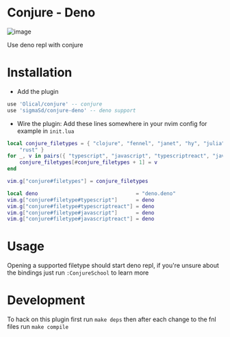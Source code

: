 # Conjure - Deno

![image](https://user-images.githubusercontent.com/22427111/189539787-20e735fe-8509-4b80-970a-43f772cc2849.png)

Use deno repl with conjure

# Installation

- Add the plugin 

```lua
use 'Olical/conjure' -- conjure
use 'sigmaSd/conjure-deno' -- deno support
```

- Wire the plugin: Add these lines somewhere in your nvim config for example in `init.lua`

```lua
local conjure_filetypes = { "clojure", "fennel", "janet", "hy", "julia", "racket", "scheme", "lua", "lisp",
    "rust" }
for _, v in pairs({ "typescript", "javascript", "typescriptreact", "javascriptreact" }) do
    conjure_filetypes[#conjure_filetypes + 1] = v
end

vim.g["conjure#filetypes"] = conjure_filetypes

local deno                                = "deno.deno"
vim.g["conjure#filetype#typescript"]      = deno
vim.g["conjure#filetype#typescriptreact"] = deno
vim.g["conjure#filetype#javascript"]      = deno
vim.g["conjure#filetype#javascriptreact"] = deno
```

# Usage

Opening a supported filetype should start deno repl, if you're unsure about the bindings just run `:ConjureSchool` to learn more

# Development

To hack on this plugin first run `make deps` then after each change to the fnl files run `make compile`
